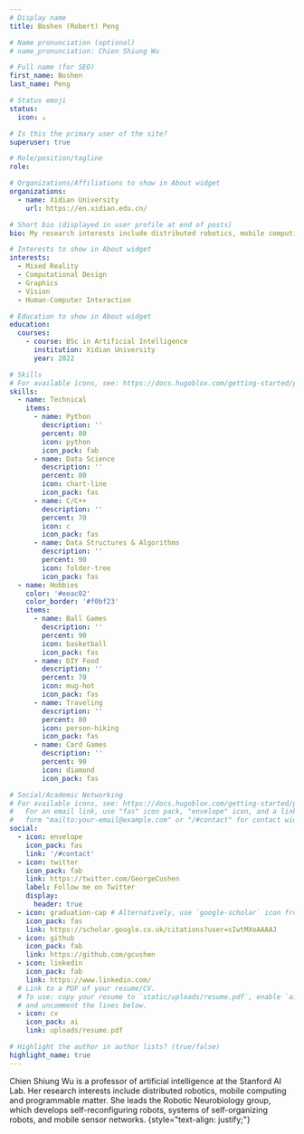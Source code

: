 ```yaml
---
# Display name
title: Boshen (Robert) Peng

# Name pronunciation (optional)
# name_pronunciation: Chien Shiung Wu

# Full name (for SEO)
first_name: Boshen
last_name: Peng

# Status emoji
status:
  icon: ☕️

# Is this the primary user of the site?
superuser: true

# Role/position/tagline
role: 

# Organizations/Affiliations to show in About widget
organizations:
  - name: Xidian University
    url: https://en.xidian.edu.cn/

# Short bio (displayed in user profile at end of posts)
bio: My research interests include distributed robotics, mobile computing and programmable matter.

# Interests to show in About widget
interests:
  - Mixed Reality
  - Computational Design
  - Graphics
  - Vision
  - Human-Computer Interaction

# Education to show in About widget
education:
  courses:
    - course: BSc in Artificial Intelligence
      institution: Xidian University
      year: 2022

# Skills
# For available icons, see: https://docs.hugoblox.com/getting-started/page-builder/#icons
skills:
  - name: Technical
    items:
      - name: Python
        description: ''
        percent: 80
        icon: python
        icon_pack: fab
      - name: Data Science
        description: ''
        percent: 80
        icon: chart-line
        icon_pack: fas
      - name: C/C++
        description: ''
        percent: 70
        icon: c
        icon_pack: fas
      - name: Data Structures & Algorithms
        description: ''
        percent: 90
        icon: folder-tree
        icon_pack: fas
  - name: Hobbies
    color: '#eeac02'
    color_border: '#f0bf23'
    items:
      - name: Ball Games
        description: ''
        percent: 90
        icon: basketball
        icon_pack: fas
      - name: DIY Food
        description: ''
        percent: 70
        icon: mug-hot
        icon_pack: fas
      - name: Traveling
        description: ''
        percent: 80
        icon: person-hiking
        icon_pack: fas
      - name: Card Games
        description: ''
        percent: 90
        icon: diamond
        icon_pack: fas

# Social/Academic Networking
# For available icons, see: https://docs.hugoblox.com/getting-started/page-builder/#icons
#   For an email link, use "fas" icon pack, "envelope" icon, and a link in the
#   form "mailto:your-email@example.com" or "/#contact" for contact widget.
social:
  - icon: envelope
    icon_pack: fas
    link: '/#contact'
  - icon: twitter
    icon_pack: fab
    link: https://twitter.com/GeorgeCushen
    label: Follow me on Twitter
    display:
      header: true
  - icon: graduation-cap # Alternatively, use `google-scholar` icon from `ai` icon pack
    icon_pack: fas
    link: https://scholar.google.co.uk/citations?user=sIwtMXoAAAAJ
  - icon: github
    icon_pack: fab
    link: https://github.com/gcushen
  - icon: linkedin
    icon_pack: fab
    link: https://www.linkedin.com/
  # Link to a PDF of your resume/CV.
  # To use: copy your resume to `static/uploads/resume.pdf`, enable `ai` icons in `params.yaml`,
  # and uncomment the lines below.
  - icon: cv
    icon_pack: ai
    link: uploads/resume.pdf

# Highlight the author in author lists? (true/false)
highlight_name: true
---
```


Chien Shiung Wu is a professor of artificial intelligence at the Stanford AI Lab. Her research interests include distributed robotics, mobile computing and programmable matter. She leads the Robotic Neurobiology group, which develops self-reconfiguring robots, systems of self-organizing robots, and mobile sensor networks.
{style="text-align: justify;"}
